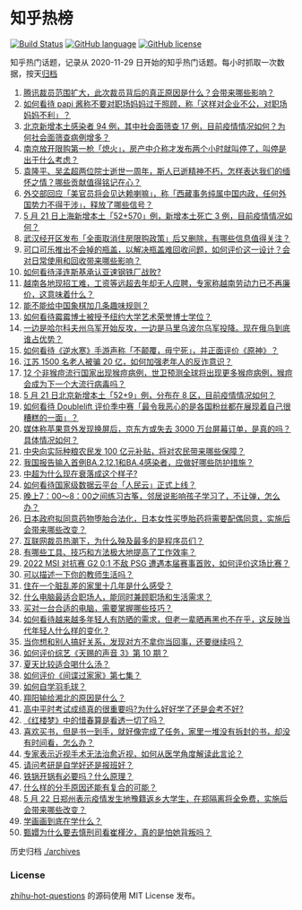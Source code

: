 # 知乎热榜
[![Build Status](https://github.com/ToWeLong/zhihu-hot-questions/workflows/CI/badge.svg)](https://github.com/ToWeLong/zhihu-hot-questions/actions)
[![GitHub language](https://img.shields.io/badge/language-golang-orange.svg)](https://golang.org/)
[![GitHub license](https://img.shields.io/github/license/ToWeLong/zhihu-hot-questions)](https://github.com/ToWeLong/zhihu-hot-questions/blob/main/LICENSE)

知乎热门话题，记录从 2020-11-29 日开始的知乎热门话题。每小时抓取一次数据，按天[归档](./archives)

<!-- BEGIN -->

1. [腾讯裁员范围扩大，此次裁员背后的真正原因是什么？会带来哪些影响？](https://www.zhihu.com/question/533906076)
1. [如何看待 papi 酱称不要对职场妈妈过于照顾，称「这样对企业不公，对职场妈妈不利」？](https://www.zhihu.com/question/533563794)
1. [北京新增本土感染者 94 例，其中社会面筛查 17 例，目前疫情情况如何？为何社会面筛查病例增多？](https://www.zhihu.com/question/534024024)
1. [南京放开限购第一枪「熄火」，房产中介称才发布两个小时就叫停了，叫停是出于什么考虑？](https://www.zhihu.com/question/533805201)
1. [袁隆平、吴孟超两位院士逝世一周年，斯人已逝精神不朽，怎样表达我们的缅怀之情？哪些贡献值得铭记在心？](https://www.zhihu.com/question/533840816)
1. [外交部回应「美官员将会见达赖喇嘛」，称「西藏事务纯属中国内政，任何外国势力不得干涉」，释放了哪些信号？](https://www.zhihu.com/question/533597168)
1. [5 月 21 日上海新增本土「52+570」例，新增本土死亡 3 例，目前疫情情况如何？](https://www.zhihu.com/question/533972868)
1. [武汉经开区发布「全面取消住房限购政策」后又删除，有哪些信息值得关注？](https://www.zhihu.com/question/533981289)
1. [可口可乐推出不会掉的瓶盖，以解决瓶盖难回收问题，如何评价这一设计？会对日常使用和回收带来哪些影响？](https://www.zhihu.com/question/533970945)
1. [如何看待泽连斯基承认亚速钢铁厂战败?](https://www.zhihu.com/question/533787635)
1. [越南各地现招工难，工资等远超去年却无人应聘，专家称越南劳动力已不再廉价，这意味着什么？](https://www.zhihu.com/question/533718393)
1. [能不能给中国象棋加几条趣味规则？](https://www.zhihu.com/question/533300986)
1. [如何看待霉霉博士被授予纽约大学艺术荣誉博士学位？](https://www.zhihu.com/question/533528112)
1. [一边是哈尔科夫州乌军开始反攻，一边是马里乌波尔乌军投降。现在俄乌到底谁占优势？](https://www.zhihu.com/question/533606597)
1. [如何看待《逆水寒》手游声称「不颠覆，毋宁死」，并正面评价《原神》？](https://www.zhihu.com/question/533299406)
1. [江苏 1500 名老人被骗 20 亿，如何加强老年人的反诈意识？](https://www.zhihu.com/question/533930392)
1. [12 个非猴痘流行国家出现猴痘病例，世卫预测全球将出现更多猴痘病例，猴痘会成为下一个大流行病毒吗？](https://www.zhihu.com/question/533947845)
1. [5 月 21 日北京新增本土「52+9」例，分布在 8 区，目前疫情情况如何？](https://www.zhihu.com/question/533973056)
1. [如何看待 Doublelift 评价季中赛「最令我恶心的是各国粉丝都在展现着自己很糟糕的一面」？](https://www.zhihu.com/question/533041303)
1. [媒体称苹果意外发现换屏后，京东方或失去 3000 万台屏幕订单，是真的吗？具体情况如何？](https://www.zhihu.com/question/533789156)
1. [中央向实际种粮农民发 100 亿元补贴，将对农民带来哪些保障？](https://www.zhihu.com/question/534021897)
1. [我国报告输入首例BA.2.12.1和BA.4感染者，应做好哪些防护措施？](https://www.zhihu.com/question/534001159)
1. [中超为什么现在衰落成这个样子?](https://www.zhihu.com/question/533876706)
1. [如何看待国家级数据云平台「人民云」正式上线？](https://www.zhihu.com/question/533847844)
1. [晚上7：00～8：00之间练习古筝，邻居说影响孩子学习了，不让弹，怎么办？](https://www.zhihu.com/question/533340718)
1. [日本政府拟同意药物堕胎合法化，日本女性买堕胎药将需要配偶同意，实施后会带来哪些改变？](https://www.zhihu.com/question/533916380)
1. [互联网裁员热潮下，为什么殃及最多的是程序员们？](https://www.zhihu.com/question/526941843)
1. [有哪些工具、技巧和方法极大地提高了工作效率？](https://www.zhihu.com/question/299669597)
1. [2022 MSI 对抗赛 G2 0:1 不敌 PSG 遭遇本届赛事首败，如何评价这场比赛？](https://www.zhihu.com/question/534025747)
1. [可以描述一下你的教师生活吗？](https://www.zhihu.com/question/529230118)
1. [住在一个脏乱差的家里十几年是什么感受？](https://www.zhihu.com/question/47639633)
1. [什么电脑最适合职场人，能同时兼顾职场和生活需求？](https://www.zhihu.com/question/533956349)
1. [买对一台合适的电脑，需要掌握哪些技巧？](https://www.zhihu.com/question/533955797)
1. [如何看待越来越多年轻人有防晒的需求，但老一辈晒再黑也不在乎，这反映当代年轻人什么样的变化？](https://www.zhihu.com/question/533632191)
1. [当你想和别人搞好关系，发现对方不拿你当回事，还要继续吗？](https://www.zhihu.com/question/534001706)
1. [如何评价综艺《天赐的声音 3》第 10 期？](https://www.zhihu.com/question/533793633)
1. [夏天比较适合喝什么汤？](https://www.zhihu.com/question/286811302)
1. [如何评价《间谍过家家》第七集？](https://www.zhihu.com/question/533939598)
1. [如何自学羽毛球？](https://www.zhihu.com/question/323257168)
1. [翔阳输给湘北的原因是什么？](https://www.zhihu.com/question/499322759)
1. [高中平时考试成绩真的很重要吗?为什么好好学了还是会考不好?](https://www.zhihu.com/question/533877806)
1. [《红楼梦》中的惜春算是看透一切了吗？](https://www.zhihu.com/question/533124428)
1. [喜欢买书，但是书一到手，就好像完成了任务，家里一堆没有拆封的书，却没有时间看，怎么办？](https://www.zhihu.com/question/533842602)
1. [专家表示近视手术无法治愈近视，如何从医学角度解读此言论？](https://www.zhihu.com/question/533879441)
1. [请问考研是自学好还是报班好？](https://www.zhihu.com/question/435788069)
1. [铁锅开锅有必要吗？什么原理？](https://www.zhihu.com/question/305634554)
1. [什么样的分手原因还能有复合的可能？](https://www.zhihu.com/question/533468829)
1. [5 月 22 日郑州表示疫情发生地豫籍返乡大学生，在郑隔离将全免费，实施后会带来哪些改变？](https://www.zhihu.com/question/534021781)
1. [学画画到底在学什么？](https://www.zhihu.com/question/37781633)
1. [甄嬛为什么要去慎刑司看崔槿汐，真的是怕她背叛吗？](https://www.zhihu.com/question/414183859)

<!-- END -->

历史归档 [./archives](./archives)


### License
[zhihu-hot-questions](https://github.com/towelong/zhihu-hot-questions) 的源码使用 MIT License 发布。